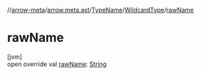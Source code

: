 //[arrow-meta](../../../../index.md)/[arrow.meta.ast](../../index.md)/[TypeName](../index.md)/[WildcardType](index.md)/[rawName](raw-name.md)

# rawName

[jvm]\
open override val [rawName](raw-name.md): [String](https://kotlinlang.org/api/latest/jvm/stdlib/kotlin/-string/index.html)
